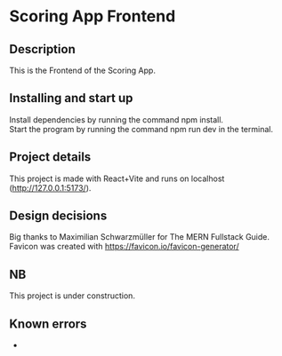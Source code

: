 # Scoring App Frontend

## Description

This is the Frontend of the Scoring App.

## Installing and start up

Install dependencies by running the command npm install.
<br />
Start the program by running the command npm run dev in the terminal.

## Project details

This project is made with React+Vite and runs on localhost (http://127.0.0.1:5173/).

## Design decisions

Big thanks to Maximilian Schwarzmüller for The MERN Fullstack Guide.
<br />
Favicon was created with https://favicon.io/favicon-generator/

## NB

This project is under construction.

## Known errors

-
